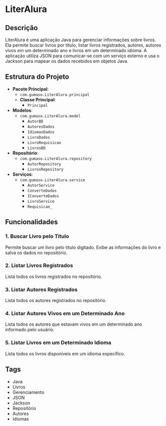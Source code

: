 # LiterAlura

## Descrição
LiterAlura é uma aplicação Java para gerenciar informações sobre livros. Ela permite buscar livros por título, listar livros registrados, autores, autores vivos em um determinado ano e livros em um determinado idioma. A aplicação utiliza JSON para comunicar-se com um serviço externo e usa o Jackson para mapear os dados recebidos em objetos Java.

## Estrutura do Projeto
- **Pacote Principal**: 
    - `com.gumaso.LiterAlura.principal`
    - **Classe Principal**: 
      - `Principal`
- **Modelos**: 
  - `com.gumaso.LiterAlura.model`
      - `AutorBD`
      - `AutoresDados`
      - `IdiomasDados`
      - `LivroDados`
      - `LivroRequisicao`
      - `LivrosBD`
- **Repositório**: 
  - `com.gumaso.LiterAlura.repository`
     - `AutorRepository`
     - `LivrosRepository`
- **Serviços**: 
  - `com.gumaso.LiterAlura.service`
    - `AutorService`
    - `ConverteDados`
    - `IConverteDados`
    - `LivroService`
    - `Requisicao_`

## Funcionalidades
### 1. Buscar Livro pelo Título
Permite buscar um livro pelo título digitado. Exibe as informações do livro e salva os dados no repositório.
### 2. Listar Livros Registrados
Lista todos os livros registrados no repositório.
### 3. Listar Autores Registrados
Lista todos os autores registrados no repositório.
### 4. Listar Autores Vivos em um Determinado Ano
Lista todos os autores que estavam vivos em um determinado ano informado pelo usuário.
### 5. Listar Livros em um Determinado Idioma
Lista todos os livros disponíveis em um idioma específico.

## Tags
- Java
- Livros
- Gerenciamento
- JSON
- Jackson
- Repositório
- Autores
- Idiomas




